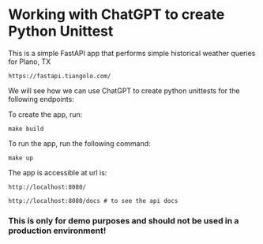 # Working with ChatGPT to create Python Unittest

This is a simple FastAPI app that performs simple historical weather queries for Plano, TX

    https://fastapi.tiangolo.com/

We will see how we can use ChatGPT to create python unittests for the following endpoints:

To create the app, run:

    make build

To run the app, run the following command:

    make up

The app is accessible at url is:

    http://localhost:8080/

    http://localhost:8080/docs # to see the api docs


### This is only for demo purposes and should not be used in a production environment!